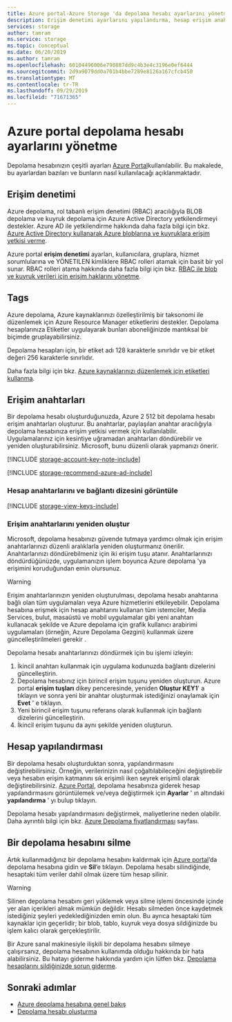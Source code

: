 ```yaml
---
title: Azure portal-Azure Storage 'da depolama hesabı ayarlarını yönetme | Microsoft Docs
description: Erişim denetimi ayarlarını yapılandırma, hesap erişim anahtarlarını yeniden oluşturma, erişim katmanını değiştirme veya hesap tarafından kullanılan çoğaltma türünü değiştirme gibi Azure portal depolama hesabı ayarlarını yönetmeyi öğrenin. Ayrıca, portalda bir depolama hesabını silmeyi de öğrenin.
services: storage
author: tamram
ms.service: storage
ms.topic: conceptual
ms.date: 06/20/2019
ms.author: tamram
ms.openlocfilehash: 60104496006e790887dd9c4b3e4c3196e0ef6444
ms.sourcegitcommit: 2d9a9079dd0a701b4bbe7289e8126a167cfcb450
ms.translationtype: MT
ms.contentlocale: tr-TR
ms.lasthandoff: 09/29/2019
ms.locfileid: "71671365"
---
```

# <a name="manage-storage-account-settings-in-the-azure-portal"></a>Azure portal depolama hesabı ayarlarını yönetme

Depolama hesabınızın çeşitli ayarları [Azure Portal](https://portal.azure.com)kullanılabilir. Bu makalede, bu ayarlardan bazıları ve bunların nasıl kullanılacağı açıklanmaktadır.

## <a name="access-control"></a>Erişim denetimi

Azure depolama, rol tabanlı erişim denetimi (RBAC) aracılığıyla BLOB depolama ve kuyruk depolama için Azure Active Directory yetkilendirmeyi destekler. Azure AD ile yetkilendirme hakkında daha fazla bilgi için bkz. [Azure Active Directory kullanarak Azure bloblarına ve kuyruklara erişim yetkisi verme](storage-auth-aad.md).

Azure portal **erişim denetimi** ayarları, kullanıcılara, gruplara, hizmet sorumlularına ve YÖNETILEN kimliklere RBAC rolleri atamak için basit bir yol sunar. RBAC rolleri atama hakkında daha fazla bilgi için bkz. [RBAC ile blob ve kuyruk verileri için erişim haklarını yönetme](storage-auth-aad-rbac.md).

## <a name="tags"></a>Tags

Azure depolama, Azure kaynaklarınızı özelleştirilmiş bir taksonomi ile düzenlemek için Azure Resource Manager etiketlerini destekler. Depolama hesaplarınıza Etiketler uygulayarak bunları aboneliğinizde mantıksal bir biçimde gruplayabilirsiniz.

Depolama hesapları için, bir etiket adı 128 karakterle sınırlıdır ve bir etiket değeri 256 karakterle sınırlıdır.

Daha fazla bilgi için bkz. [Azure kaynaklarınızı düzenlemek için etiketleri kullanma](../../azure-resource-manager/resource-group-using-tags.md).

## <a name="access-keys"></a>Erişim anahtarları

Bir depolama hesabı oluşturduğunuzda, Azure 2 512 bit depolama hesabı erişim anahtarları oluşturur. Bu anahtarlar, paylaşılan anahtar aracılığıyla depolama hesabınıza erişim yetkisi vermek için kullanılabilir. Uygulamalarınız için kesintiye uğramadan anahtarları döndürebilir ve yeniden oluşturabilirsiniz. Microsoft, bunu düzenli olarak yapmanızı önerir.

[!INCLUDE [storage-account-key-note-include](../../../includes/storage-account-key-note-include.md)]

[!INCLUDE [storage-recommend-azure-ad-include](../../../includes/storage-recommend-azure-ad-include.md)]

### <a name="view-account-keys-and-connection-string"></a>Hesap anahtarlarını ve bağlantı dizesini görüntüle

[!INCLUDE [storage-view-keys-include](../../../includes/storage-view-keys-include.md)]

### <a name="regenerate-access-keys"></a>Erişim anahtarlarını yeniden oluştur

Microsoft, depolama hesabınızı güvende tutmaya yardımcı olmak için erişim anahtarlarınızı düzenli aralıklarla yeniden oluşturmanız önerilir. Anahtarlarınızı döndürebilmeniz için iki erişim tuşu atanır. Anahtarlarınızı döndürdüğünüzde, uygulamanızın işlem boyunca Azure depolama 'ya erişimini koruduğundan emin olursunuz. 

> [!WARNING]
> Erişim anahtarlarınızın yeniden oluşturulması, depolama hesabı anahtarına bağlı olan tüm uygulamaları veya Azure hizmetlerini etkileyebilir. Depolama hesabına erişmek için hesap anahtarını kullanan tüm istemciler, Media Services, bulut, masaüstü ve mobil uygulamalar gibi yeni anahtarı kullanacak şekilde ve Azure depolama için grafik kullanıcı arabirimi uygulamaları (örneğin, Azure Depolama Gezgini) kullanmak üzere güncelleştirilmeleri gerekir [ ](https://azure.microsoft.com/features/storage-explorer/).

Depolama hesabı anahtarlarınızı döndürmek için bu işlemi izleyin:

1. İkincil anahtarı kullanmak için uygulama kodunuzda bağlantı dizelerini güncelleştirin.
2. Depolama hesabınız için birincil erişim tuşunu yeniden oluşturun. Azure portal **erişim tuşları** dikey penceresinde, yeniden **Oluştur KEY1**' a tıklayın ve sonra yeni bir anahtar oluşturmak istediğinizi onaylamak için **Evet** ' e tıklayın.
3. Yeni birincil erişim tuşunu referans olarak kullanmak için bağlantı dizelerini güncelleştirin.
4. İkincil erişim tuşunu da aynı şekilde yeniden oluşturun.

## <a name="account-configuration"></a>Hesap yapılandırması

Bir depolama hesabı oluşturduktan sonra, yapılandırmasını değiştirebilirsiniz. Örneğin, verilerinizin nasıl çoğaltılabileceğini değiştirebilir veya hesabın erişim katmanını sık erişimli iken seyrek erişimli olarak değiştirebilirsiniz. [Azure Portal](https://portal.azure.com), depolama hesabınıza giderek hesap yapılandırmasını görüntülemek ve/veya değiştirmek için **Ayarlar** ' ın altındaki **yapılandırma** ' yı bulup tıklayın.

Depolama hesabı yapılandırmasını değiştirmek, maliyetlerine neden olabilir. Daha ayrıntılı bilgi için bkz. [Azure Depolama fiyatlandırması](https://azure.microsoft.com/pricing/details/storage/) sayfası.

## <a name="delete-a-storage-account"></a>Bir depolama hesabını silme

Artık kullanmadığınız bir depolama hesabını kaldırmak için [Azure portal](https://portal.azure.com)’da depolama hesabına gidin ve **Sil**’e tıklayın. Depolama hesabı silindiğinde, hesaptaki tüm veriler dahil olmak üzere tüm hesap silinir.

> [!WARNING]
> Silinen depolama hesabını geri yüklemek veya silme işlemi öncesinde içinde yer alan içerikleri almak mümkün değildir. Hesabı silmeden önce kaydetmek istediğiniz şeyleri yedeklediğinizden emin olun. Bu ayrıca hesaptaki tüm kaynaklar için geçerlidir; bir blob, tablo, kuyruk veya dosya sildiğinizde bu işlem kalıcı olarak gerçekleştirilir.
> 

Bir Azure sanal makinesiyle ilişkili bir depolama hesabını silmeye çalışırsanız, depolama hesabının kullanımda olduğu hakkında bir hata alabilirsiniz. Bu hatayı giderme hakkında yardım için lütfen bkz. [Depolama hesaplarını sildiğinizde sorun giderme](../common/storage-resource-manager-cannot-delete-storage-account-container-vhd.md).

## <a name="next-steps"></a>Sonraki adımlar

- [Azure depolama hesabına genel bakış](storage-account-overview.md)
- [Depolama hesabı oluşturma](storage-quickstart-create-account.md)
